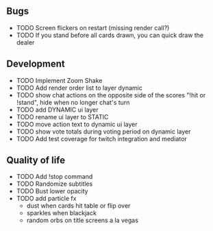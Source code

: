 ## Bugs

- TODO Screen flickers on restart (missing render call?)
- TODO If you stand before all cards drawn, you can quick draw the dealer

## Development

- TODO Implement Zoom Shake
- TODO Add render order list to layer dynamic
- TODO show chat actions on the opposite side of the scores "!hit or !stand", hide when no longer chat's turn
- TODO add DYNAMIC ui layer
- TODO rename ui layer to STATIC
- TODO move action text to dynamic ui layer
- TODO show vote totals during voting period on dynamic layer
- TODO Add test coverage for twitch integration and mediator

## Quality of life

- TODO Add !stop command
- TODO Randomize subtitles
- TODO Bust lower opacity
- TODO add particle fx
  - dust when cards hit table or flip over
  - sparkles when blackjack
  - random orbs on title screens a la vegas
